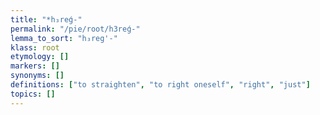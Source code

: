 ```yaml
---
title: "*h₃reǵ-"
permalink: "/pie/root/h3reǵ-"
lemma_to_sort: "h₃reg'-"
klass: root
etymology: []
markers: []
synonyms: []
definitions: ["to straighten", "to right oneself", "right", "just"]
topics: []
---
```

